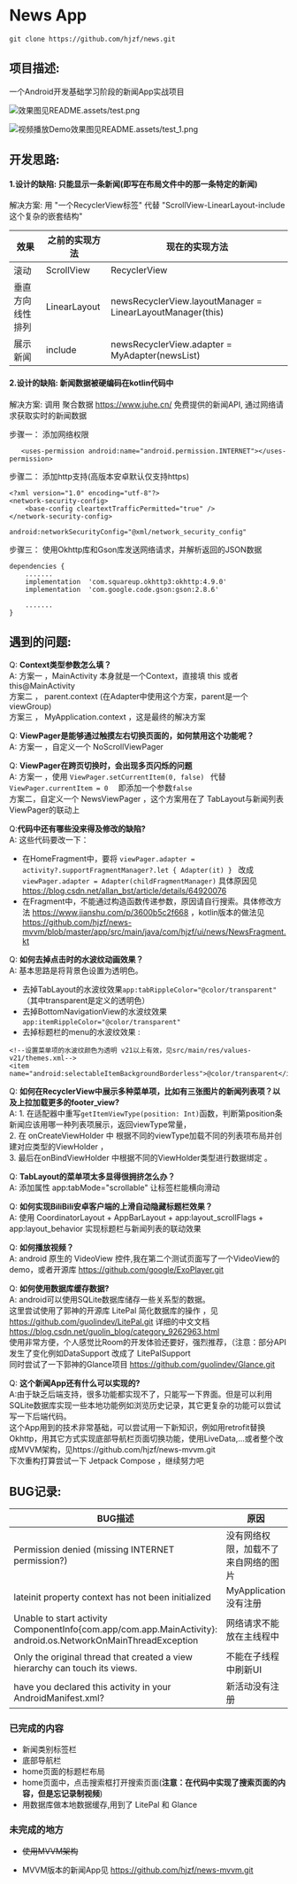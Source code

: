 # News App
```
git clone https://github.com/hjzf/news.git
```
## 项目描述:
一个Android开发基础学习阶段的新闻App实战项目

![效果图见README.assets/test.png](https://gitee.com/ashinigit/news/raw/main/README.assets/test.png)

![视频播放Demo效果图见README.assets/test_1.png](https://gitee.com/ashinigit/news/raw/main/README.assets/test_1.png)

## 开发思路:
#### 1.设计的缺陷: 只能显示一条新闻(即写在布局文件中的那一条特定的新闻)

解决方案: 用 "一个RecyclerView标签" 代替 "ScrollView-LinearLayout-include这个复杂的嵌套结构"

|效果               |之前的实现方法                |现在的实现方法                                                   |
|                  -|                            -|                                                              -|
|滚动               | ScrollView                  |   RecyclerView                                                |
|垂直方向线性排列    | LinearLayout                |   newsRecyclerView.layoutManager = LinearLayoutManager(this)  |
|展示新闻            | include                    |    newsRecyclerView.adapter = MyAdapter(newsList)             |



#### 2.设计的缺陷: 新闻数据被硬编码在kotlin代码中

解决方案: 调用 聚合数据 https://www.juhe.cn/ 免费提供的新闻API, 通过网络请求获取实时的新闻数据    

步骤一：  添加网络权限  

`   <uses-permission android:name="android.permission.INTERNET"></uses-permission>`

步骤二：  添加http支持(高版本安卓默认仅支持https)  

```
<?xml version="1.0" encoding="utf-8"?>
<network-security-config>
    <base-config cleartextTrafficPermitted="true" />
</network-security-config>
```

`android:networkSecurityConfig="@xml/network_security_config"`

步骤三：  使用Okhttp库和Gson库发送网络请求，并解析返回的JSON数据     

```
dependencies {
    .......
    implementation  'com.squareup.okhttp3:okhttp:4.9.0'
    implementation  'com.google.code.gson:gson:2.8.6'
    
    .......
}
```


## 遇到的问题:
Q: **Context类型参数怎么填？**  
A: 方案一 ，MainActivity 本身就是一个Context，直接填  this 或者  this@MainActivity   
方案二 ， parent.context  (在Adapter中使用这个方案，parent是一个viewGroup)             
方案三 ， MyApplication.context  ，这是最终的解决方案  






Q: **ViewPager是能够通过触摸左右切换页面的，如何禁用这个功能呢？**  
A: 方案一 ，自定义一个 NoScrollViewPager  






Q: **ViewPager在跨页切换时，会出现多页闪烁的问题**   
A: 方案一 ，使用 ` ViewPager.setCurrentItem(0, false)  `     代替     `ViewPager.currentItem = 0  `    即添加一个参数`false`  
方案二，自定义一个 NewsViewPager ，这个方案用在了 TabLayout与新闻列表ViewPager的联动上 





Q:**代码中还有哪些没来得及修改的缺陷?**     
A: 这些代码要改一下：

 - 在HomeFragment中，要将  `viewPager.adapter = activity?.supportFragmentManager?.let { Adapter(it) } `  改成 ` viewPager.adapter = Adapter(childFragmentManager) ` 具体原因见 https://blog.csdn.net/allan_bst/article/details/64920076      
 - 在Fragment中，不能通过构造函数传递参数，原因请自行搜索。具体修改方法 https://www.jianshu.com/p/3600b5c2f668  ，kotlin版本的做法见 https://github.com/hjzf/news-mvvm/blob/master/app/src/main/java/com/hjzf/ui/news/NewsFragment.kt   






Q: **如何去掉点击时的水波纹动画效果？**  
A: 基本思路是将背景色设置为透明色。  
 - 去掉TabLayout的水波纹效果`app:tabRippleColor="@color/transparent" `    
（其中transparent是定义的透明色）      
 - 去掉BottomNavigationView的水波纹效果`app:itemRippleColor="@color/transparent" `  
 - 去掉标题栏的menu的水波纹效果 :

```
<!--设置菜单项的水波纹颜色为透明 v21以上有效，见src/main/res/values-v21/themes.xml-->
<item name="android:selectableItemBackgroundBorderless">@color/transparent</item>
```






Q: **如何在RecyclerView中展示多种菜单项，比如有三张图片的新闻列表项？以及上拉加载更多的footer_view?**  
A: 1. 在适配器中重写`getItemViewType(position: Int)`函数，判断第position条新闻应该用哪一种列表项展示，返回viewType常量，  
 2. 在 onCreateViewHolder 中 根据不同的viewType加载不同的列表项布局并创建对应类型的ViewHolder ，  
 3. 最后在onBindViewHolder 中根据不同的ViewHolder类型进行数据绑定 。    






Q: **TabLayout的菜单项太多显得很拥挤怎么办？**  
A: 添加属性  app:tabMode="scrollable"  让标签栏能横向滑动      






Q: **如何实现BiliBili安卓客户端的上滑自动隐藏标题栏效果？**  
A: 使用 CoordinatorLayout + AppBarLayout + app:layout_scrollFlags +  app:layout_behavior 实现标题栏与新闻列表的联动效果    






Q: **如何播放视频？**  
A: android 原生的 VideoView 控件,我在第二个测试页面写了一个VideoView的demo，或者开源库 https://github.com/google/ExoPlayer.git      






Q: **如何使用数据库缓存数据?**  
A: android可以使用SQLite数据库储存一些关系型的数据。  
这里尝试使用了郭神的开源库 LitePal 简化数据库的操作 ，见   https://github.com/guolindev/LitePal.git 详细的中文文档     https://blog.csdn.net/guolin_blog/category_9262963.html    
使用非常方便，个人感觉比Room的开发体验还要好，强烈推荐，（注意：部分API发生了变化例如DataSupport  改成了  LitePalSupport   
同时尝试了一下郭神的Glance项目 https://github.com/guolindev/Glance.git     






Q: **这个新闻App还有什么可以实现的?**     
A:由于缺乏后端支持，很多功能都实现不了，只能写一下界面。但是可以利用SQLite数据库实现一些本地功能例如浏览历史记录，其它更复杂的功能可以尝试写一下后端代码。  
这个App用到的技术非常基础，可以尝试用一下新知识，例如用retrofit替换Okhttp，用其它方式实现底部导航栏页面切换功能，使用LiveData,...或者整个改成MVVM架构，见https://github.com/hjzf/news-mvvm.git           
下次重构打算尝试一下 Jetpack Compose ，继续努力吧       




## BUG记录:

|BUG描述|原因|解决方案|
|   -   | - |   -   |
|Permission denied (missing INTERNET permission?)      | 没有网络权限，加载不了来自网络的图片 |    `<uses-permission android:name="android.permission.INTERNET"></uses-permission>`    |
|lateinit property context has not been initialized    | MyApplication没有注册              |   `android:name=".MyApplication"`   |
|Unable to start activity ComponentInfo{com.app/com.app.MainActivity}: android.os.NetworkOnMainThreadException   |  网络请求不能放在主线程中 | thread { ... }    |
| Only the original thread that created a view hierarchy can touch its views.       | 不能在子线程中刷新UI  | runOnUiThread { ... } |
| have you declared this activity in your AndroidManifest.xml?     | 新活动没有注册  |  `<activity android:name=".DetailActivity"></activity>`   |



### 已完成的内容  

- 新闻类别标签栏
- 底部导航栏 
- home页面的标题栏布局
- home页面中，点击搜索框打开搜索页面(**注意：在代码中实现了搜索页面的内容，但是忘记录制视频**) 
- 用数据库做本地数据缓存,用到了 LitePal 和 Glance


### 未完成的地方
- ~~使用MVVM架构~~    

- MVVM版本的新闻App见  https://github.com/hjzf/news-mvvm.git

     









